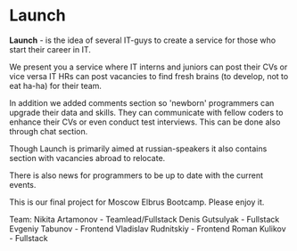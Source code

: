 # Launch

**Launch** - is the idea of several IT-guys to create a service for those who start their career in IT.

We present you a service where IT interns and juniors can post their CVs or vice versa IT HRs can post vacancies to find fresh brains (to develop, not to eat ha-ha)
for their team.

In addition we added comments section so 'newborn' programmers can upgrade their data and skills. They can communicate with fellow coders to enhance their CVs
or even conduct test interviews. This can be done also through chat section.

Though Launch is primarily aimed at russian-speakers it also contains section with vacancies abroad to relocate.

There is also news for programmers to be up to date with the current events.

This is our final project for Moscow Elbrus Bootcamp. Please enjoy it.

Team:
Nikita Artamonov - Teamlead/Fullstack
Denis Gutsulyak - Fullstack
Evgeniy Tabunov - Frontend
Vladislav Rudnitskiy - Frontend
Roman Kulikov - Fullstack

